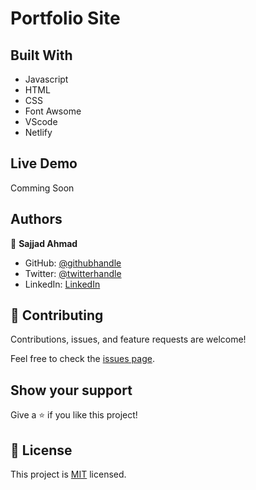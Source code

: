 # Portfolio Site

## Built With

- Javascript
- HTML
- CSS
- Font Awsome 
- VScode
- Netlify

## Live Demo

Comming Soon 

## Authors

👤 **Sajjad Ahmad**

- GitHub: [@githubhandle](https://github.com/SajjadAhmad14)
- Twitter: [@twitterhandle](https://twitter.com/Sajjad_Ahmad14)
- LinkedIn: [LinkedIn](https://www.linkedin.com/in/sajjadahmad14)

## 🤝 Contributing

Contributions, issues, and feature requests are welcome!

Feel free to check the [issues page](https://github.com/SajjadAhmad14/Portfolio/issues).

## Show your support

Give a ⭐️ if you like this project!

## 📝 License

This project is [MIT](lic.url) licensed.
